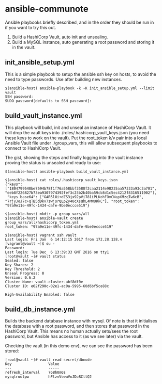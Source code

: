 # ansible-communote

Ansible playbooks briefly described, and in the order they should be run in if you want to try this out.

1. Build a HashiCorp Vault, auto init and unsealing.
2. Build a MySQL instance, auto generating a root password and storing it in the vault.

## init_ansible_setup.yml

This is a simple playbook to setup the ansible ssh key on hosts, to avoid the need to type passwords.   Use after building new instances.

```
$(ansible-host) ansible-playbook -k -K init_ansible_setup.yml --limit vault
SSH password: 
SUDO password[defaults to SSH password]: 
```

## build_vault_instance.yml

This playbook will build, init and unseal an instance of HashiCorp Vault.   It will drop the vault keys into ./roles/.hashicorp_vault_keys.json (you need these keys to work on the vault).   Put the root_token k/v pair into a local Ansible Vault file under ./group_vars, this will allow subsequent playbooks to connect to HashiCorp Vault.

The gist, showing the steps and finally logging into the vault instance proving the status is unsealed and ready to use:
```
$(ansible-host) ansible-playbook build_vault_instance.yml

$(ansible-host) cat roles/.hashicorp_vault_keys.json 
{"keys": ["1804799548be7594b78f1f76a558bbf3588f2caa2114e98235aa57333a93c3a701", "eeb8f226827b73ea9307974392fef3c23b2b40ba59cb8d1c5ec4212f8316511902"],
 "keys_base64": ["GAR5lUi+dZS3jx92pVi781iPLKohFOmCNapXMzqTw6cB", "7rjyJoJ7c+qTB5dDkv7zwjsrQLpZy40cXsQhL4MWURkC"], "root_token": "97a9e11e-49fc-1434-dafe-9be0eccce519"}

$(ansible-host) mkdir -p group_vars/all
$(ansible-host) ansible-vault create group_vars/all/hashicorp_token.yml
root_token: "97a9e11e-49fc-1434-dafe-9be0eccce519"

$(ansible-host) vagrant ssh vault
Last login: Fri Jan  6 14:12:15 2017 from 172.28.128.4
[vagrant@vault ~]$ su -
Password: 
Last login: Tue Dec  6 13:39:33 GMT 2016 on tty1
[root@vault ~]# vault status
Sealed: false
Key Shares: 2
Key Threshold: 2
Unseal Progress: 0
Version: 0.6.2
Cluster Name: vault-cluster-abf8df0e
Cluster ID: e62f290c-02e1-ac0a-5995-60d6bf5ce88c

High-Availability Enabled: false
```

## build_db_instance.yml

Builds the backend database instance with mysql.   Of note is that it initialises the database with a root password, and then stores that password in the HashiCorp Vault.   This means no human actually sets/sees the root password, but Ansible has access to it (as we see later) via the vault.

Checking the vault (in this demo env), we can see the password has been stored:
```
[root@vault ~]# vault read secret/dbnode
Key             	Value
---             	-----
refresh_interval	768h0m0s
mysqlrootpw     	hFtzvVswuVoJDoBCllQ2
```

